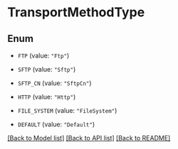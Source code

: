 # TransportMethodType

## Enum


* `FTP` (value: `"Ftp"`)

* `SFTP` (value: `"Sftp"`)

* `SFTP_CN` (value: `"SftpCn"`)

* `HTTP` (value: `"Http"`)

* `FILE_SYSTEM` (value: `"FileSystem"`)

* `DEFAULT` (value: `"Default"`)


[[Back to Model list]](../README.md#documentation-for-models) [[Back to API list]](../README.md#documentation-for-api-endpoints) [[Back to README]](../README.md)


